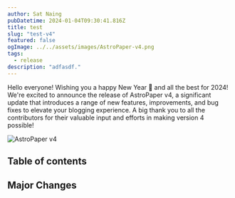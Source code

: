 ```yaml
---
author: Sat Naing
pubDatetime: 2024-01-04T09:30:41.816Z
title: test
slug: "test-v4"
featured: false
ogImage: ../../assets/images/AstroPaper-v4.png
tags:
  - release
description: "adfasdf."
---
```


Hello everyone! Wishing you a happy New Year 🎉 and all the best for 2024! We're excited to announce the release of AstroPaper v4, a significant update that introduces a range of new features, improvements, and bug fixes to elevate your blogging experience. A big thank you to all the contributors for their valuable input and efforts in making version 4 possible!

![AstroPaper v4](@assets/images/AstroPaper-v4.png)

## Table of contents

## Major Changes

